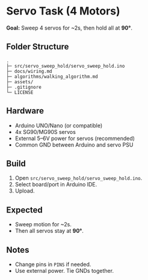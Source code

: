 
# Servo Task (4 Motors)

**Goal:** Sweep 4 servos for ~2s, then hold all at **90°**.

## Folder Structure
```
.
├─ src/servo_sweep_hold/servo_sweep_hold.ino
├─ docs/wiring.md
├─ algorithms/walking_algorithm.md
├─ assets/
├─ .gitignore
└─ LICENSE
```

## Hardware
- Arduino UNO/Nano (or compatible)
- 4x SG90/MG90S servos
- External 5–6V power for servos (recommended)
- Common GND between Arduino and servo PSU

## Build
1. Open `src/servo_sweep_hold/servo_sweep_hold.ino`.
2. Select board/port in Arduino IDE.
3. Upload.

## Expected
- Sweep motion for ~2s.
- Then all servos stay at **90°**.

## Notes
- Change pins in `PINS` if needed.
- Use external power. Tie GNDs together.
